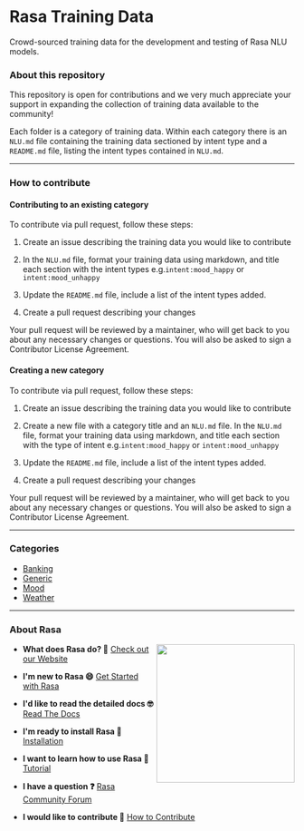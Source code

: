 # Rasa Training Data
Crowd-sourced training data for the development and testing of Rasa NLU models. 

### About this repository 

This repository is open for contributions and we very much appreciate your support in expanding the collection of training data available to the community!

Each folder is a category of training data. Within each category there is an `NLU.md` file containing the training data sectioned by intent type and a `README.md` file, listing the intent types contained in `NLU.md`.

---  

### How to contribute

#### Contributing to an existing category

To contribute via pull request, follow these steps:

1. Create an issue describing the training data you would like to contribute 

2. In the `NLU.md` file, format your training data using markdown, and title each section with the intent types e.g.`intent:mood_happy` or `intent:mood_unhappy`

3. Update the `README.md` file, include a list of the intent types added. 

5. Create a pull request describing your changes 

Your pull request will be reviewed by a maintainer, who will get back to you about any necessary changes or questions. You will also be asked to sign a Contributor License Agreement.

#### Creating a new category

To contribute via pull request, follow these steps:

1. Create an issue describing the training data you would like to contribute 

2. Create a new file with a category title and an `NLU.md` file. In the `NLU.md` file, format your training data using markdown, and title each section with the type of intent e.g.`intent:mood_happy` or `intent:mood_unhappy`

3. Update the `README.md` file, include a list of the intent types added. 

5. Create a pull request describing your changes 

Your pull request will be reviewed by a maintainer, who will get back to you about any necessary changes or questions. You will also be asked to sign a Contributor License Agreement.

---  

### Categories 

* [Banking](https://github.com/RasaHQ/rasa-training-data/tree/master/banking)
* [Generic](https://github.com/RasaHQ/rasa-training-data/tree/master/greetings)
* [Mood](https://github.com/RasaHQ/rasa-training-data/tree/master/mood)
* [Weather](https://github.com/RasaHQ/rasa-training-data/tree/master/weather)

---  

### About Rasa

<img align="right" height="244" src="https://i.imgur.com/YR7ziAx.png">

- **What does Rasa do? 🤔**
  [Check out our Website](https://rasa.com/)

- **I'm new to Rasa 😄**
  [Get Started with Rasa](https://rasa.com/docs/getting-started/)

- **I'd like to read the detailed docs 🤓**
  [Read The Docs](https://rasa.com/docs/)

- **I'm ready to install Rasa 🚀**
  [Installation](https://rasa.com/docs/rasa/user-guide/installation/)

- **I want to learn how to use Rasa 🚀**
  [Tutorial](https://rasa.com/docs/rasa/user-guide/rasa-tutorial/)

- **I have a question ❓**
  [Rasa Community Forum](https://forum.rasa.com/)

- **I would like to contribute 🤗**
  [How to Contribute](#how-to-contribute)
